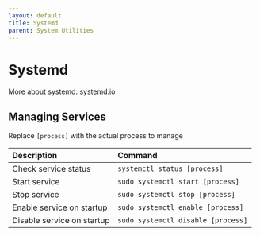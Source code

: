 ```yaml
---
layout: default
title: Systemd
parent: System Utilities
---
```


# Systemd

More about systemd: [systemd.io](https://systemd.io/)

## Managing Services

Replace `[process]` with the actual process to manage

| Description               | Command                           |
|:--------------------------|:----------------------------------|
| Check service status      | `systemctl status [process]`      |
| Start service             | `sudo systemctl start [process]`  |
| Stop service              | `sudo systemctl stop [process]`   |
| Enable service on startup | `sudo systemctl enable [process]` |
| Disable service on startup| `sudo systemctl disable [process]`|
